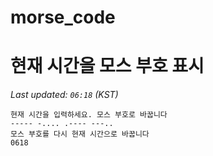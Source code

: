 # morse_code
# 현재 시간을 모스 부호 표시
<!-- MORSE_TIME_START -->
_Last updated: `06:18` (KST)_

```
현재 시간을 입력하세요. 모스 부호로 바꿉니다
----- -.... .---- ---..
모스 부호를 다시 현재 시간으로 바꿉니다
0618
```
<!-- MORSE_TIME_END -->
